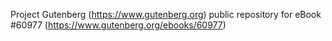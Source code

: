 Project Gutenberg (https://www.gutenberg.org) public repository for
eBook #60977 (https://www.gutenberg.org/ebooks/60977)
